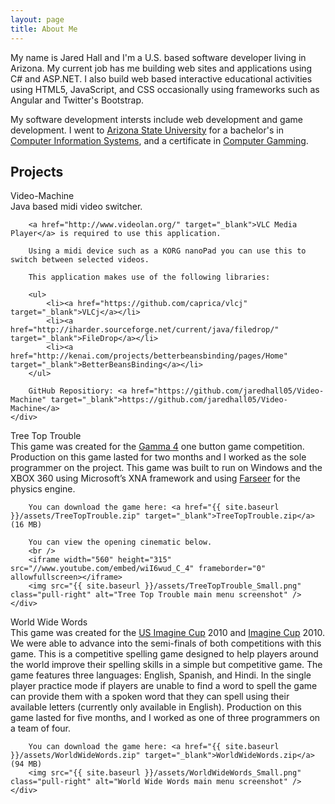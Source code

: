 ```yaml
---
layout: page
title: About Me
---
```


My name is Jared Hall and I'm a U.S. based software developer living in Arizona.
My current job has me building web sites and applications using C# and ASP.NET.
I also build web based interactive educational activities using HTML5, JavaScript,
and CSS occasionally using frameworks such as Angular and Twitter's Bootstrap.

My software development intersts include web development and game development.
I went to [Arizona State University](http://www.asu.edu) for a bachelor's in
[Computer Information Systems](http://wpcarey.asu.edu/undergraduate-degrees/computer-information-systems),
and a certificate in [Computer Gamming](http://gaming.asu.edu/).

## Projects

<div class="panel panel-default">
    <div class="panel-heading">Video-Machine</div>
    <div class="panel-body">
        Java based midi video switcher.
        
        <a href="http://www.videolan.org/" target="_blank">VLC Media Player</a> is required to use this application.
        
        Using a midi device such as a KORG nanoPad you can use this to switch between selected videos.
        
        This application makes use of the following libraries:
        
        <ul>
            <li><a href="https://github.com/caprica/vlcj" target="_blank">VLCj</a></li>
            <li><a href="http://iharder.sourceforge.net/current/java/filedrop/" target="_blank">FileDrop</a></li>
            <li><a href="http://kenai.com/projects/betterbeansbinding/pages/Home" target="_blank">BetterBeansBinding</a></li>
        </ul>

        GitHub Repositiory: <a href="https://github.com/jaredhall05/Video-Machine" target="_blank">https://github.com/jaredhall05/Video-Machine</a>
    </div>
</div>

<div class="panel panel-default">
    <div class="panel-heading">Tree Top Trouble</div>
    <div class="panel-body">
        This game was created for the <a href="http://www.kokoromi.org/gamma4/" target="_blank">Gamma 4</a> one button game competition.
        Production on this game lasted for two months and I worked as the sole programmer on the project.
        This game was built to run on Windows and the XBOX 360 using Microsoft’s XNA framework and using <a href="http://farseerphysics.codeplex.com/" target="_blank">Farseer</a> for the physics engine.
        
        You can download the game here: <a href="{{ site.baseurl }}/assets/TreeTopTrouble.zip" target="_blank">TreeTopTrouble.zip</a> (16 MB)
        
        You can view the opening cinematic below.
        <br />
        <iframe width="560" height="315" src="//www.youtube.com/embed/wiI6wud_C_4" frameborder="0" allowfullscreen></iframe>
        <img src="{{ site.baseurl }}/assets/TreeTopTrouble_Small.png" class="pull-right" alt="Tree Top Trouble main menu screenshot" />
    </div>
</div>

<div class="panel panel-default">
    <div class="panel-heading">World Wide Words</div>
    <div class="panel-body">
        This game was created for the <a href="http://www.imaginecup.us/" target="_blank">US Imagine Cup</a> 2010 and <a href="http://imaginecup.com/" target="_blank">Imagine Cup</a> 2010.
        We were able to advance into the semi-finals of both competitions with this game.
        This is a competitive spelling game designed to help players around the world improve their spelling skills in a simple but competitive game.
        The game features three languages: English, Spanish, and Hindi.
        In the single player practice mode if players are unable to find a word to spell the game can provide them with a spoken word that they can spell using their available letters (currently only available in English).
        Production on this game lasted for five months, and I worked as one of three programmers on a team of four.
        
        You can download the game here: <a href="{{ site.baseurl }}/assets/WorldWideWords.zip" target="_blank">WorldWideWords.zip</a> (94 MB)
        <img src="{{ site.baseurl }}/assets/WorldWideWords_Small.png" class="pull-right" alt="World Wide Words main menu screenshot" />
    </div>
</div>